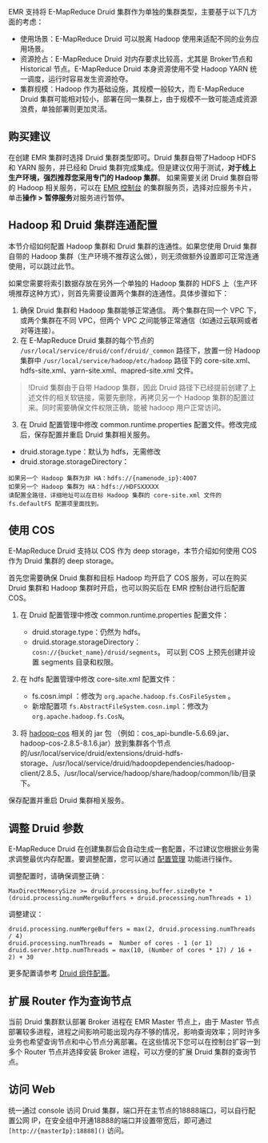 EMR 支持将 E-MapReduce Druid 集群作为单独的集群类型，主要基于以下几方面的考虑：
- 使用场景：E-MapReduce Druid 可以脱离 Hadoop 使用来适配不同的业务应用场景。
- 资源抢占：E-MapReduce Druid 对内存要求比较高，尤其是 Broker节点和 Historical 节点。E-MapReduce Druid 本身资源使用不受 Hadoop YARN 统一调度，运行时容易发生资源抢夺。
- 集群规模：Hadoop 作为基础设施，其规模一般较大，而 E-MapReduce Druid 集群可能相对较小，部署在同一集群上，由于规模不一致可能造成资源浪费，单独部署则更加灵活。

## 购买建议
在创建 EMR 集群时选择 Druid 集群类型即可。Druid 集群自带了Hadoop HDFS 和 YARN 服务，并已经和 Druid 集群完成集成。但是建议仅用于测试，**对于线上生产环境，强烈推荐您采用专门的 Hadoop 集群**。
如果需要关闭 Druid 集群自带的 Hadoop 相关服务，可以在 [EMR 控制台](https://console.cloud.tencent.com/emr) 的集群服务页，选择对应服务卡片，单击**操作 > 暂停服务**对服务进行暂停。


## Hadoop 和 Druid 集群连通配置
本节介绍如何配置 Hadoop 集群和 Druid 集群的连通性。如果您使用 Druid 集群自带的 Hadoop 集群（生产环境不推荐这么做），则无须做额外设置即可正常连通使用，可以跳过此节。

如果您需要将索引数据存放在另外一个单独的 Hadoop 集群的 HDFS 上（生产环境推荐这种方式），则首先需要设置两个集群的连通性。具体步骤如下：
1. 确保 Druid 集群和 Hadoop 集群能够正常通信。
两个集群在同一个 VPC 下，或两个集群在不同 VPC，但两个 VPC 之间能够正常通信（如通过云联网或者对等连接）。
2. 在 E-MapReduce Druid 集群的每个节点的 `/usr/local/service/druid/conf/druid/_common` 路径下，放置一份 Hadoop 集群中 `/usr/local/service/hadoop/etc/hadoop` 路径下的 core-site.xml、hdfs-site.xml、yarn-site.xml、mapred-site.xml 文件。
>!Druid 集群由于自带 Hadoop 集群，因此 Druid 路径下已经提前创建了上述文件的相关软链接，需要先删除，再拷贝另一个 Hadoop 集群的配置过来。同时需要确保文件权限正确，能被 hadoop 用户正常访问。
3. 在 Druid 配置管理中修改 common.runtime.properties 配置文件。修改完成后，保存配置并重启 Druid 集群相关服务。
 - druid.storage.type：默认为 hdfs，无需修改
 - druid.storage.storageDirectory：
```
如果另一个 Hadoop 集群为非 HA：hdfs://{namenode_ip}:4007
如果另一个 Hadoop 集群为 HA：hdfs://HDFSXXXXX
请配置全路径，详细地址可以在目标 Hadoop 集群的 core-site.xml 文件的 fs.defaultFS 配置项里面找到。
```

## 使用 COS
E-MapReduce Druid 支持以 COS 作为 deep storage，本节介绍如何使用 COS 作为 Druid 集群的 deep storage。

首先您需要确保 Druid 集群和目标 Hadoop 均开启了 COS 服务，可以在购买 Druid 集群和 Hadoop 集群时开启，也可以购买后在 EMR 控制台进行后配置 COS。

1. 在 Druid 配置管理中修改 common.runtime.properties 配置文件：
	- druid.storage.type：仍然为 hdfs。
	- druid.storage.storageDirectory：`cosn://{bucket_name}/druid/segments`。
可以到 COS 上预先创建并设置 segments 目录和权限。

2. 在 hdfs 配置管理中修改 core-site.xml 配置文件：
	- fs.cosn.impl ：修改为 `org.apache.hadoop.fs.CosFileSystem` 。
	- 新增配置项 `fs.AbstractFileSystem.cosn.impl`：修改为 `org.apache.hadoop.fs.CosN`。
3. 将 [hadoop-cos](https://github.com/tencentyun/hadoop-cos/releases) 相关的 jar 包 （例如：cos_api-bundle-5.6.69.jar、hadoop-cos-2.8.5-8.1.6.jar）放到集群各个节点的/usr/local/service/druid/extensions/druid-hdfs-storage、/usr/local/service/druid/hadoopdependencies/hadoop-client/2.8.5、/usr/local/service/hadoop/share/hadoop/common/lib/⽬录下。

保存配置并重启 Druid 集群相关服务。

## 调整 Druid 参数
E-MapReduce Druid 在创建集群后会自动生成一套配置，不过建议您根据业务需求调整最优内存配置。要调整配置，您可以通过 [配置管理](https://intl.cloud.tencent.com/document/product/1026/31109) 功能进行操作。

调整配置时，请确保调整正确：
```
MaxDirectMemorySize >= druid.processing.buffer.sizeByte *(druid.processing.numMergeBuffers + druid.processing.numThreads + 1) 
```
调整建议：
```
druid.processing.numMergeBuffers = max(2, druid.processing.numThreads / 4)
druid.processing.numThreads =  Number of cores - 1 (or 1)
druid.server.http.numThreads = max(10, (Number of cores * 17) / 16 + 2) + 30
```
更多配置请参考 [Druid 组件配置](https://druid.apache.org/docs/0.17.0/configuration/index.html#common-configurations)。

## 扩展 Router 作为查询节点
当前 Druid 集群默认部署 Broker 进程在 EMR Master 节点上，由于 Master 节点部署较多进程，进程之间影响可能出现内存不够的情况，影响查询效率；同时许多业务也希望查询节点和中心节点分离部署。在这些情况下您可以在控制台扩容一到多个 Router 节点并选择安装 Broker 进程，可以方便的扩展 Druid 集群的查询节点。

## 访问 Web
统一通过 console 访问 Druid 集群，端口开在主节点的18888端口，可以自行配置公网 IP，在安全组中开通18888的端口并设置带宽后，即可通过 `[http://{masterIp}:18888]()` 访问。
